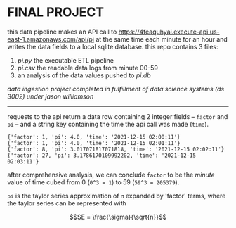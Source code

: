 # FINAL PROJECT

this data pipeline makes an API call to https://4feaquhyai.execute-api.us-east-1.amazonaws.com/api/pi at the same time each minute for an hour and writes the data fields to a local sqlite database. this repo contains 3 files: 

1. _pi.py_ the executable ETL pipeline
2. _pi.csv_ the readable data logs from minute 00-59
3. an analysis of the data values pushed to _pi.db_ 

_data ingestion project completed in fulfillment of data science systems (ds 3002) under jason williamson_

___

requests to the api return a data row containing 2 integer fields – `factor` and `pi` – and a string key containing the time the api call was made (`time`).

```
{'factor': 1, 'pi': 4.0, 'time': '2021-12-15 02:00:11'} 
{'factor': 1, 'pi': 4.0, 'time': '2021-12-15 02:01:11'} 
{'factor': 8, 'pi': 3.017071817071818, 'time': '2021-12-15 02:02:11'} 
{'factor': 27, 'pi': 3.1786170109992202, 'time': '2021-12-15 02:03:11'} 
```

after comprehensive analysis, we can conclude `factor` to be the _minute_ value of time cubed from 0 (`0^3 = 1`) to 59 (`59^3 = 205379`).

`pi` is the taylor series approximation of `π` expanded by 'factor' terms, where the taylor series can be represented with

```math
SE = \frac{\sigma}{\sqrt{n}}
```



